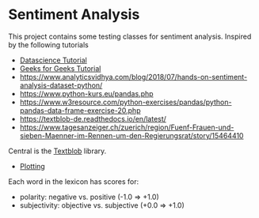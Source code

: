 # Sentiment Analysis

This project contains some testing classes for sentiment analysis. Inspired by the following tutorials

* [Datascience Tutorial](https://towardsdatascience.com/ranking-news-bias-in-python-e9bb5d1ba93f)
* [Geeks for Geeks Tutorial](https://www.geeksforgeeks.org/twitter-sentiment-analysis-using-python/) 
* https://www.analyticsvidhya.com/blog/2018/07/hands-on-sentiment-analysis-dataset-python/
* https://www.python-kurs.eu/pandas.php
* https://www.w3resource.com/python-exercises/pandas/python-pandas-data-frame-exercise-20.php
* https://textblob-de.readthedocs.io/en/latest/
* https://www.tagesanzeiger.ch/zuerich/region/Fuenf-Frauen-und-sieben-Maenner-im-Rennen-um-den-Regierungsrat/story/15464410


Central is the [Textblob](https://planspace.org/20150607-textblob_sentiment/) library.

* [Plotting](https://python-graph-gallery.com/)

Each word in the lexicon has scores for:
*  polarity: negative vs. positive    (-1.0 => +1.0)
*  subjectivity: objective vs. subjective (+0.0 => +1.0)

